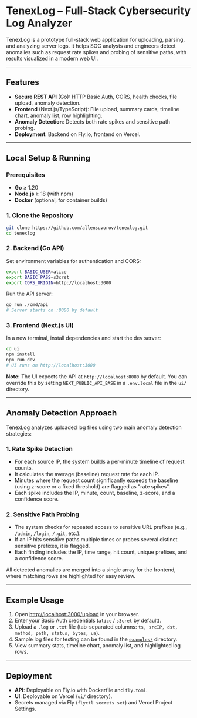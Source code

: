 # TenexLog – Full-Stack Cybersecurity Log Analyzer

TenexLog is a prototype full-stack web application for uploading, parsing, and analyzing server logs. It helps SOC analysts and engineers detect anomalies such as request rate spikes and probing of sensitive paths, with results visualized in a modern web UI.

---

## Features

- **Secure REST API** (Go): HTTP Basic Auth, CORS, health checks, file upload, anomaly detection.
- **Frontend** (Next.js/TypeScript): File upload, summary cards, timeline chart, anomaly list, row highlighting.
- **Anomaly Detection**: Detects both rate spikes and sensitive path probing.
- **Deployment**: Backend on Fly.io, frontend on Vercel.

---

## Local Setup & Running

### Prerequisites

- **Go** ≥ 1.20
- **Node.js** ≥ 18 (with npm)
- **Docker** (optional, for container builds)

### 1. Clone the Repository

```bash
git clone https://github.com/allensuvorov/tenexlog.git
cd tenexlog
```

### 2. Backend (Go API)

Set environment variables for authentication and CORS:

```bash
export BASIC_USER=alice
export BASIC_PASS=s3cret
export CORS_ORIGIN=http://localhost:3000
```

Run the API server:

```bash
go run ./cmd/api
# Server starts on :8080 by default
```

### 3. Frontend (Next.js UI)

In a new terminal, install dependencies and start the dev server:

```bash
cd ui
npm install
npm run dev
# UI runs on http://localhost:3000
```

**Note:** The UI expects the API at `http://localhost:8080` by default. You can override this by setting `NEXT_PUBLIC_API_BASE` in a `.env.local` file in the `ui/` directory.

---

## Anomaly Detection Approach

TenexLog analyzes uploaded log files using two main anomaly detection strategies:

### 1. **Rate Spike Detection**
- For each source IP, the system builds a per-minute timeline of request counts.
- It calculates the average (baseline) request rate for each IP.
- Minutes where the request count significantly exceeds the baseline (using z-score or a fixed threshold) are flagged as "rate spikes".
- Each spike includes the IP, minute, count, baseline, z-score, and a confidence score.

### 2. **Sensitive Path Probing**
- The system checks for repeated access to sensitive URL prefixes (e.g., `/admin`, `/login`, `/.git`, etc.).
- If an IP hits sensitive paths multiple times or probes several distinct sensitive prefixes, it is flagged.
- Each finding includes the IP, time range, hit count, unique prefixes, and a confidence score.

All detected anomalies are merged into a single array for the frontend, where matching rows are highlighted for easy review.

---

## Example Usage

1. Open [http://localhost:3000/upload](http://localhost:3000/upload) in your browser.
2. Enter your Basic Auth credentials (`alice` / `s3cret` by default).
3. Upload a `.log` or `.txt` file (tab-separated columns: `ts, srcIP, dst, method, path, status, bytes, ua`). 
4. Sample log files for testing can be found in the [`examples/`](examples/) directory.
5. View summary stats, timeline chart, anomaly list, and highlighted log rows.

---

## Deployment

- **API**: Deployable on Fly.io with Dockerfile and `fly.toml`.
- **UI**: Deployable on Vercel (`ui/` directory).
- Secrets managed via Fly (`flyctl secrets set`) and Vercel Project Settings.